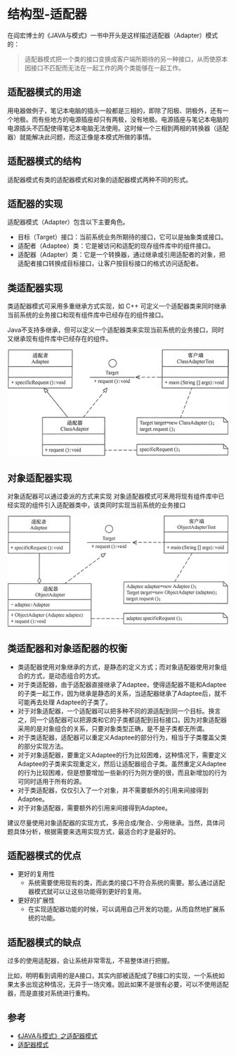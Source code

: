 # 结构型-适配器

在阎宏博士的《JAVA与模式》一书中开头是这样描述适配器（Adapter）模式的：

> 适配器模式把一个类的接口变换成客户端所期待的另一种接口，从而使原本因接口不匹配而无法在一起工作的两个类能够在一起工作。

## 适配器模式的用途

用电器做例子，笔记本电脑的插头一般都是三相的，即除了阳极、阴极外，还有一个地极。而有些地方的电源插座却只有两极，没有地极。电源插座与笔记本电脑的电源插头不匹配使得笔记本电脑无法使用。这时候一个三相到两相的转换器（适配器）就能解决此问题，而这正像是本模式所做的事情。

## 适配器模式的结构

适配器模式有类的适配器模式和对象的适配器模式两种不同的形式。

## 适配器的实现

适配器模式（Adapter）包含以下主要角色。

- 目标（Target）接口：当前系统业务所期待的接口，它可以是抽象类或接口。
- 适配者（Adaptee）类：它是被访问和适配的现存组件库中的组件接口。
- 适配器（Adapter）类：它是一个转换器，通过继承或引用适配者的对象，把适配者接口转换成目标接口，让客户按目标接口的格式访问适配者。

## 类适配器实现

类适配器模式可采用多重继承方式实现，如 C++ 可定义一个适配器类来同时继承当前系统的业务接口和现有组件库中已经存在的组件接口。

Java不支持多继承，但可以定义一个适配器类来实现当前系统的业务接口，同时又继承现有组件库中已经存在的组件。

![class_adapter](images/class_adapter.gif)

## 对象适配器实现

对象适配器可以通过委派的方式来实现
对象适配器模式可釆用将现有组件库中已经实现的组件引入适配器类中，该类同时实现当前系统的业务接口

![object_adapter](images/object_adapter.gif)

## 类适配器和对象适配器的权衡

- 类适配器使用对象继承的方式，是静态的定义方式；而对象适配器使用对象组合的方式，是动态组合的方式。
- 对于类适配器，由于适配器直接继承了Adaptee，使得适配器不能和Adaptee的子类一起工作，因为继承是静态的关系，当适配器继承了Adaptee后，就不可能再去处理  Adaptee的子类了。
- 对于对象适配器，一个适配器可以把多种不同的源适配到同一个目标。换言之，同一个适配器可以把源类和它的子类都适配到目标接口。因为对象适配器采用的是对象组合的关系，只要对象类型正确，是不是子类都无所谓。
- 对于类适配器，适配器可以重定义Adaptee的部分行为，相当于子类覆盖父类的部分实现方法。
- 对于对象适配器，要重定义Adaptee的行为比较困难，这种情况下，需要定义Adaptee的子类来实现重定义，然后让适配器组合子类。虽然重定义Adaptee的行为比较困难，但是想要增加一些新的行为则方便的很，而且新增加的行为可同时适用于所有的源。
- 对于类适配器，仅仅引入了一个对象，并不需要额外的引用来间接得到Adaptee。
- 对于对象适配器，需要额外的引用来间接得到Adaptee。

建议尽量使用对象适配器的实现方式，多用合成/聚合、少用继承。当然，具体问题具体分析，根据需要来选用实现方式，最适合的才是最好的。

## 适配器模式的优点

- 更好的复用性
  - 系统需要使用现有的类，而此类的接口不符合系统的需要。那么通过适配器模式就可以让这些功能得到更好的复用。
- 更好的扩展性
  - 在实现适配器功能的时候，可以调用自己开发的功能，从而自然地扩展系统的功能。

## 适配器模式的缺点

过多的使用适配器，会让系统非常零乱，不易整体进行把握。

比如，明明看到调用的是A接口，其实内部被适配成了B接口的实现，一个系统如果太多出现这种情况，无异于一场灾难。因此如果不是很有必要，可以不使用适配器，而是直接对系统进行重构。

## 参考

- [《JAVA与模式》之适配器模式](https://www.cnblogs.com/java-my-life/archive/2012/04/13/2442795.html)
- [适配器模式](https://github.com/gwq5210/gtl/blob/main/docs/adapter.md)

